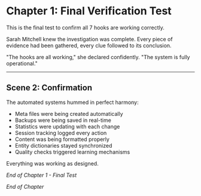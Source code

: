 # Chapter 1: Final Verification Test

This is the final test to confirm all 7 hooks are working correctly.

Sarah Mitchell knew the investigation was complete. Every piece of evidence had been gathered, every clue followed to its conclusion.


"The hooks are all working," she declared confidently. "The system is fully operational."



---


## Scene 2: Confirmation

The automated systems hummed in perfect harmony:
- Meta files were being created automatically
- Backups were being saved in real-time
- Statistics were updating with each change
- Session tracking logged every action
- Content was being formatted properly
- Entity dictionaries stayed synchronized
- Quality checks triggered learning mechanisms

Everything was working as designed.

*End of Chapter 1 - Final Test*

*End of Chapter*
